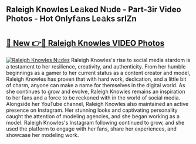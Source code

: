 ## Raleigh Knowles Le𝚊ked N𝚞de - Part-3ir Video Photos - Hot Onlyf𝚊ns Le𝚊ks srIZn

# <h2><a href="http://ab81575.deff.icu/?id=Raleigh+Knowles">🔗 New 👉🔴 Raleigh Knowles VIDEO Photos</a></h2>

[![Raleigh Knowles N𝚞des](https://i.imgur.com/rIISA9y.gif)](http://ab81575.deff.icu/?id=Raleigh+Knowles)
Raleigh Knowles's rise to social media stardom is a testament to her resilience, creativity, and authenticity. From her humble beginnings as a gamer to her current status as a content creator and model, Raleigh Knowles has proven that with hard work, dedication, and a little bit of charm, anyone can make a name for themselves in the digital world. As she continues to grow and evolve, Raleigh Knowles remains an inspiration to her fans and a force to be reckoned with in the world of social media. Alongside her YouTube channel, Raleigh Knowles also maintained an active presence on Instagram. Her stunning looks and captivating personality caught the attention of modeling agencies, and she began working as a model. Raleigh Knowles's Instagram following continued to grow, and she used the platform to engage with her fans, share her experiences, and showcase her modeling work.
